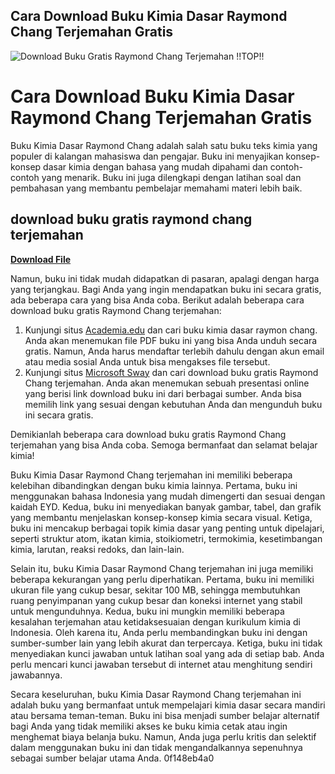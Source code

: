 ## Cara Download Buku Kimia Dasar Raymond Chang Terjemahan Gratis

 
![Download Buku Gratis Raymond Chang Terjemahan !!TOP!!](https://encrypted-tbn3.gstatic.com/images?q=tbn:ANd9GcQypNIDWwxWmQUuh3PUa89VCwbzIXifOeQ0UkWiArPLDP3SXD3aqJ1el_M)

 
# Cara Download Buku Kimia Dasar Raymond Chang Terjemahan Gratis
 
Buku Kimia Dasar Raymond Chang adalah salah satu buku teks kimia yang populer di kalangan mahasiswa dan pengajar. Buku ini menyajikan konsep-konsep dasar kimia dengan bahasa yang mudah dipahami dan contoh-contoh yang menarik. Buku ini juga dilengkapi dengan latihan soal dan pembahasan yang membantu pembelajar memahami materi lebih baik.
 
## download buku gratis raymond chang terjemahan


[**Download File**](https://www.google.com/url?q=https%3A%2F%2Furlgoal.com%2F2tK6qH&sa=D&sntz=1&usg=AOvVaw1dRj6d3JAzqXzIjvPt_BQk)

 
Namun, buku ini tidak mudah didapatkan di pasaran, apalagi dengan harga yang terjangkau. Bagi Anda yang ingin mendapatkan buku ini secara gratis, ada beberapa cara yang bisa Anda coba. Berikut adalah beberapa cara download buku gratis Raymond Chang terjemahan:
 
1. Kunjungi situs [Academia.edu](https://www.academia.edu/44104311/Buku_kimia_dasar_raymon_chang) dan cari buku kimia dasar raymon chang. Anda akan menemukan file PDF buku ini yang bisa Anda unduh secara gratis. Namun, Anda harus mendaftar terlebih dahulu dengan akun email atau media sosial Anda untuk bisa mengakses file tersebut.
2. Kunjungi situs [Microsoft Sway](https://sway.office.com/DB0utGauKRTWctwo) dan cari download buku gratis Raymond Chang terjemahan. Anda akan menemukan sebuah presentasi online yang berisi link download buku ini dari berbagai sumber. Anda bisa memilih link yang sesuai dengan kebutuhan Anda dan mengunduh buku ini secara gratis.

Demikianlah beberapa cara download buku gratis Raymond Chang terjemahan yang bisa Anda coba. Semoga bermanfaat dan selamat belajar kimia!

Buku Kimia Dasar Raymond Chang terjemahan ini memiliki beberapa kelebihan dibandingkan dengan buku kimia lainnya. Pertama, buku ini menggunakan bahasa Indonesia yang mudah dimengerti dan sesuai dengan kaidah EYD. Kedua, buku ini menyediakan banyak gambar, tabel, dan grafik yang membantu menjelaskan konsep-konsep kimia secara visual. Ketiga, buku ini mencakup berbagai topik kimia dasar yang penting untuk dipelajari, seperti struktur atom, ikatan kimia, stoikiometri, termokimia, kesetimbangan kimia, larutan, reaksi redoks, dan lain-lain.
 
Selain itu, buku Kimia Dasar Raymond Chang terjemahan ini juga memiliki beberapa kekurangan yang perlu diperhatikan. Pertama, buku ini memiliki ukuran file yang cukup besar, sekitar 100 MB, sehingga membutuhkan ruang penyimpanan yang cukup besar dan koneksi internet yang stabil untuk mengunduhnya. Kedua, buku ini mungkin memiliki beberapa kesalahan terjemahan atau ketidaksesuaian dengan kurikulum kimia di Indonesia. Oleh karena itu, Anda perlu membandingkan buku ini dengan sumber-sumber lain yang lebih akurat dan terpercaya. Ketiga, buku ini tidak menyediakan kunci jawaban untuk latihan soal yang ada di setiap bab. Anda perlu mencari kunci jawaban tersebut di internet atau menghitung sendiri jawabannya.
 
Secara keseluruhan, buku Kimia Dasar Raymond Chang terjemahan ini adalah buku yang bermanfaat untuk mempelajari kimia dasar secara mandiri atau bersama teman-teman. Buku ini bisa menjadi sumber belajar alternatif bagi Anda yang tidak memiliki akses ke buku kimia cetak atau ingin menghemat biaya belanja buku. Namun, Anda juga perlu kritis dan selektif dalam menggunakan buku ini dan tidak mengandalkannya sepenuhnya sebagai sumber belajar utama Anda.
 0f148eb4a0
